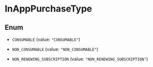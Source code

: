 

# InAppPurchaseType

## Enum


* `CONSUMABLE` (value: `"CONSUMABLE"`)

* `NON_CONSUMABLE` (value: `"NON_CONSUMABLE"`)

* `NON_RENEWING_SUBSCRIPTION` (value: `"NON_RENEWING_SUBSCRIPTION"`)



